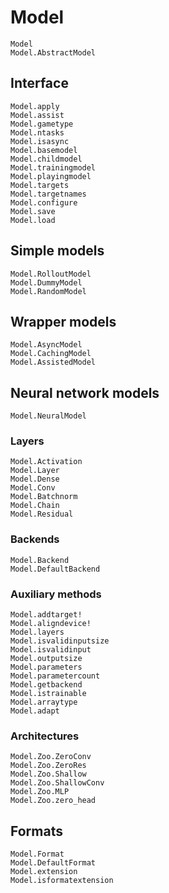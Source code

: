 # Model

```@docs
Model
Model.AbstractModel
```

## Interface
```@docs
Model.apply
Model.assist
Model.gametype
Model.ntasks
Model.isasync
Model.basemodel
Model.childmodel
Model.trainingmodel
Model.playingmodel
Model.targets
Model.targetnames
Model.configure
Model.save
Model.load
```
## Simple models
```@docs
Model.RolloutModel
Model.DummyModel
Model.RandomModel
```

## Wrapper models
```@docs
Model.AsyncModel
Model.CachingModel
Model.AssistedModel
```

## Neural network models
```@docs
Model.NeuralModel
```

### Layers
```@docs
Model.Activation
Model.Layer
Model.Dense
Model.Conv
Model.Batchnorm
Model.Chain
Model.Residual
```

### Backends
```@docs
Model.Backend
Model.DefaultBackend
```

### Auxiliary methods
```@docs
Model.addtarget!
Model.aligndevice!
Model.layers
Model.isvalidinputsize
Model.isvalidinput
Model.outputsize
Model.parameters
Model.parametercount
Model.getbackend
Model.istrainable
Model.arraytype
Model.adapt
```

### Architectures
```@docs
Model.Zoo.ZeroConv
Model.Zoo.ZeroRes
Model.Zoo.Shallow
Model.Zoo.ShallowConv
Model.Zoo.MLP
Model.Zoo.zero_head
```

## Formats
```@docs
Model.Format
Model.DefaultFormat
Model.extension
Model.isformatextension
```
